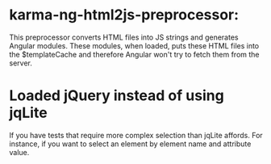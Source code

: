 # karma-ng-html2js-preprocessor:
This preprocessor converts HTML files into JS strings and generates Angular modules. These modules, when loaded, puts these HTML files into the $templateCache and therefore Angular won't try to fetch them from the server.

# Loaded jQuery instead of using jqLite
If you have tests that require more complex selection than jqLite affords. For instance, if you want to select an element by element name and attribute value.
